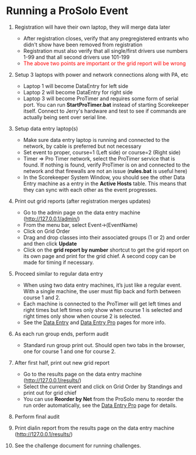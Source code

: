 # Running a ProSolo Event

1. Registration will have their own laptop, they will merge data later
    * After registration closes, verify that any pregregistered entrants who didn't show have been removed from registration
    * Registration must also verify that all single/first drivers use numbers 1-99 and that all second drivers use 101-199
    * <span style='color:red'>The above two points are important or the grid report will be wrong</span>

2. Setup 3 laptops with power and network connections along with PA, etc
    * Laptop 1 will become DataEntry for left side
    * Laptop 2 will become DataEntry for right side
    * Laptop 3 will become ProTimer and requires some form of serial port.  You can run **StartProTimer.bat** instead of starting Scorekeeper itself.
      Connect to Jerry's hardware and test to see if commands are actually being sent over serial line.

3. Setup data entry laptop(s)
    * Make sure data entry laptop is running and connected to the network, by cable is preferred but not necessary
    * Set event to proper, course=1 (Left side) or course=2 (Right side)
    * Timer => Pro Timer network, select the ProTimer service that is found.
      If nothing is found, verify ProTimer is on and connected to the network and that firewalls are not an issue (**rules.bat** is useful here)
    * In the Scorekeeper System Window, you should see the other Data Entry machine as a entry in the **Active Hosts** table.
      This means that they can sync with each other as the event progresses.

4. Print out grid reports (after registration merges updates)
    * Go to the admin page on the data entry machine (<http://127.0.0.1/admin/>)
    * From the menu bar, select Event&rarr;(EventName)
    * Click on Grid Order
    * Drag and drop classes into their associated groups (1 or 2) and order and then click **Update**
    * Click on the **grid report by number** shortcut to get the grid report on its own page and print for the grid chief.  A second copy can be made for timing if necessary.

5. Proceed similar to regular data entry
    * When using two data entry machines, it’s just like a regular event.  With a single machine, the user must flip back and forth between course 1 and 2.
    * Each machine is connected to the ProTimer will get left times and right times but left times only show when course 1 is selected and right times only show when course 2 is selected.
    * See the [Data Entry](dataentry.md) and [Data Entry Pro](dataentry-pro.md) pages for more info.

6. As each run group ends, perform audit
    * Standard run group print out.  Should open two tabs in the browser, one for course 1 and one for course 2.

7. After first half, print out new grid report
    * Go to the results page on the data entry machine (<http://127.0.0.1/results/>)
    * Select the current event and click on Grid Order by Standings and print out for grid chief
    * You can use **Reorder by Net** from the ProSolo menu to reorder the run order automatically, see the [Data Entry Pro](dataentry-pro.md) page for details.

8. Perform final audit

9. Print dialin report from the results page on the data entry machine (<http://127.0.0.1/results/>)

10. See the challenge document for running challenges.


